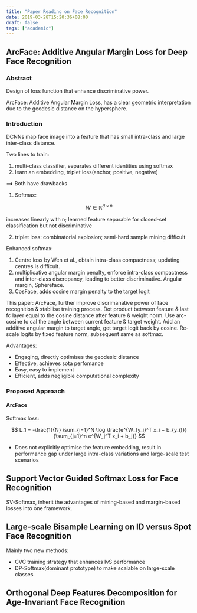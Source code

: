 ```yaml
---
title: "Paper Reading on Face Recognition"
date: 2019-03-28T15:20:36+08:00
draft: false
tags: ["academic"]
---
```


## ArcFace: Additive Angular Margin Loss for Deep Face Recognition
### Abstract
Design of loss function that enhance discriminative power.

ArcFace: Additive Angular Margin Loss, has a clear geometric interpretation due to the geodesic distance on the hypersphere. 

### Introduction

DCNNs map face image into a feature that has small intra-class and large inter-class distance.

Two lines to train:

1. multi-class classifier, separates different identities using softmax
2. learn an embedding, triplet loss(anchor, positive, negative)

==> Both have drawbacks

1. Softmax: 

$$
W \in \mathbb{R}^{d \times n}
$$

increases linearly with n; learned feature separable for closed-set classification but not discriminative

2. triplet loss: combinatorial explosion; semi-hard sample mining difficult

Enhanced softmax: 

1. Centre loss by Wen et al., obtain intra-class compactness; updating centres is difficult. 
2. multiplicative angular margin penalty, enforce intra-class compactness and inter-class discrepancy, leading to better discriminative. Angular margin, Sphereface. 
3. CosFace, adds cosine margin penalty to the target logit

This paper: ArcFace, further improve discrimanative power of face recognition & stabilise training process. Dot product between feature & last fc layer equal to the cosine distance after feature & weight norm. Use arc-cosine to cal the angle between current feature & target weight. Add an additive angular margin to target angle, get target logit back by cosine. Re-scale logits by fixed feature norm, subsequent same as softmax. 

Advantages:

- Engaging, directly optimises the geodesic distance
- Effective, achieves sota perfomance
- Easy, easy to implement
- Efficient, adds negligible computational complexity

### Proposed Approach
#### ArcFace
Softmax loss:

$$
L_1 = -\frac{1}{N} \sum_{i=1}^N \log \frac{e^{W_{y_i}^T x_i + b_{y_i}}}{\sum_{j=1}^n e^{W_j^T x_i + b_j}}
$$

- Does not explicitly optimise the feature embedding, result in performance gap under large intra-class variations and large-scale test scenarios



## Support Vector Guided Softmax Loss for Face Recognition

SV-Softmax, inherit the advantages of mining-based and margin-based losses into one framework.


## Large-scale Bisample Learning on ID versus Spot Face Recognition

Mainly two new methods:

- CVC training strategy that enhances IvS performance
- DP-Softmax(dominant prototype) to make scalable on large-scale classes



## Orthogonal Deep Features Decomposition for Age-Invariant Face Recognition

